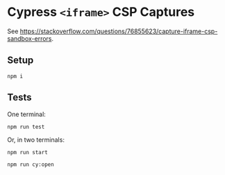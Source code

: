 # Cypress `<iframe>` CSP Captures

See <https://stackoverflow.com/questions/76855623/capture-iframe-csp-sandbox-errors>.

## Setup

```shell
npm i
```

## Tests

One terminal:

```shell
npm run test
```

Or, in two terminals:

```shell
npm run start
```

```shell
npm run cy:open
```
